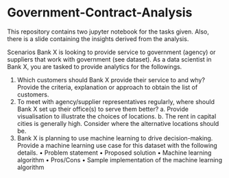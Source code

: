# Government-Contract-Analysis

This repository contains two jupyter notebook for the tasks given. Also, there is a slide containing the insights derived from the analysis.

Scenarios
Bank X is looking to provide service to government (agency) or suppliers that work with government (see
dataset). As a data scientist in Bank X, you are tasked to provide analytics for the followings.
1) Which customers should Bank X provide their service to and why? Provide the criteria, explanation or
approach to obtain the list of customers.
2) To meet with agency/supplier representatives regularly, where should Bank X set up their office(s) to serve
them better?
a. Provide visualisation to illustrate the choices of locations.
b. The rent in capital cities is generally high. Consider where the alternative locations should be.
3) Bank X is planning to use machine learning to drive decision-making. Provide a machine learning use case for
this dataset with the following details.
• Problem statement
• Proposed solution
• Machine learning algorithm
• Pros/Cons
• Sample implementation of the machine learning algorithm
